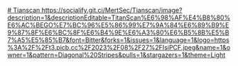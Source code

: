 [# Tianscan
](https://socialify.git.ci/MertSec/Tianscan/image?description=1&descriptionEditable=TitanScan%E6%98%AF%E4%B8%80%E6%AC%BEGO%E7%BC%96%E5%86%99%E7%9A%84%E6%89%B9%E9%87%8F%E6%BC%8F%E6%B4%9E%E6%A3%80%E6%B5%8B%E5%B7%A5%E5%85%B7&font=Bitter&forks=1&issues=1&language=1&logo=https%3A%2F%2Ft3.picb.cc%2F2023%2F08%2F27%2FIsiPCF.jpeg&name=1&owner=1&pattern=Diagonal%20Stripes&pulls=1&stargazers=1&theme=Light)https://socialify.git.ci/MertSec/Tianscan/image?description=1&descriptionEditable=TitanScan%E6%98%AF%E4%B8%80%E6%AC%BEGO%E7%BC%96%E5%86%99%E7%9A%84%E6%89%B9%E9%87%8F%E6%BC%8F%E6%B4%9E%E6%A3%80%E6%B5%8B%E5%B7%A5%E5%85%B7&font=Bitter&forks=1&issues=1&language=1&logo=https%3A%2F%2Ft3.picb.cc%2F2023%2F08%2F27%2FIsiPCF.jpeg&name=1&owner=1&pattern=Diagonal%20Stripes&pulls=1&stargazers=1&theme=Light
